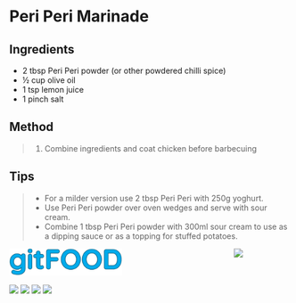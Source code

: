 # Peri Peri Marinade

## Ingredients

- 2 tbsp Peri Peri powder (or other powdered chilli spice)
- ½ cup olive oil
- 1 tsp lemon juice
- 1 pinch salt

## Method

> 1. Combine ingredients and coat chicken before barbecuing

## Tips

> - For a milder version use 2 tbsp Peri Peri with 250g yoghurt.
> - Use Peri Peri powder over oven wedges and serve with sour cream.
> - Combine 1 tbsp Peri Peri powder with 300ml sour cream to use as a dipping sauce or as a topping for stuffed potatoes.


<img src="../images/logo_sm.png" width="40%" />

<img src="https://profile-counter.glitch.me/gitfood_periperimarinade/count.svg" width="20%" align="right" />

<img src="https://img.shields.io/badge/tag-dinner-blue.svg" /> <img src="https://img.shields.io/badge/tag-sides-blue.svg" /> <img src="https://img.shields.io/badge/tag-vegan-blue.svg" /> <img src="https://img.shields.io/badge/tag-portuguese-blue.svg" /> 